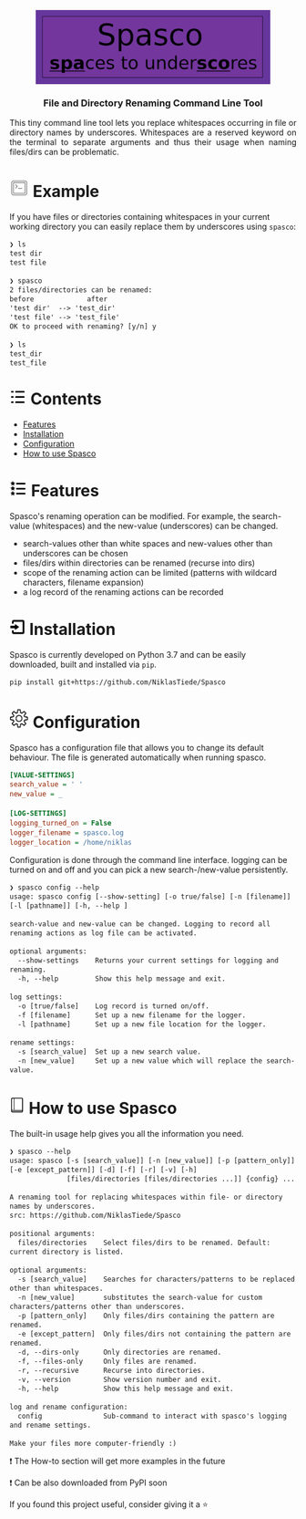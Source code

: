 <p align="center">
  <img  align="center" height="130" src="docs/spasco_heading.png" />
   <h3 align="center">File and Directory Renaming Command Line Tool</h3> 
<p>

[comment]: <> (# https://shields.io/)

[comment]: <> (![PyPI - Python Version]&#40;https://img.shields.io/pypi/pyversions/spasco&#41;)

[comment]: <> ([![platform]&#40;https://img.shields.io/&#41;]&#40;&#41; # https://shields.io/category/platform-support)

[comment]: <> ([![license]&#40;https://img.shields.io/conda/&#41;]&#40;&#41; # https://shields.io/category/license)

[comment]: <> ([![Travis CI]&#40;https://img.shields.io/&#41;]&#40;https://travis-ci.com/github/numpy/numpy&#41; # https://shields.io/category/build)

[comment]: <> ([![codecov]&#40;https://img.shields.io/&#41;]&#40;https://codecov.io/&#41; # https://shields.io/category/coverage)

[comment]: <> ([![codacy]&#40;https://img.shields.io/&#41;]&#40;&#41; # https://shields.io/category/analysis)

[comment]: <> (![total lines]&#40;https://img.shields.io/&#41; # https://shields.io/category/size)

<p align="justify">
  This tiny command line tool lets you replace whitespaces occurring in file or 
  directory names by underscores. Whitespaces are a reserved keyword on the terminal 
  to separate arguments and thus their usage when naming files/dirs can be problematic.
</p>

<h1 id="example" ><img src="docs/example.png" width="34px"#> Example</h1>

If you have files or directories containing whitespaces in your current working
directory you can easily replace them by underscores using `spasco`:

```console
❯ ls
test dir
test file

❯ spasco
2 files/directories can be renamed:
before             after
'test dir'  --> 'test_dir'
'test file' --> 'test_file'
OK to proceed with renaming? [y/n] y

❯ ls
test_dir
test_file
```

<h1 id="contents" ><img src="docs/contents.png" width="30px"#> Contents</h1>

- [Features](#Features)
- [Installation](#Installation)
- [Configuration](#Configuration)
- [How to use Spasco](#how-to-use-spasco)

<h1 id="features" ><img src="docs/features.png" width="31px"#> Features</h1>

Spasco's renaming operation can be modified. For example, the
search-value (whitespaces) and the new-value (underscores) can be
changed.

- search-values other than white spaces and new-values other than
  underscores can be chosen
- files/dirs within directories can be renamed (recurse into dirs)
- scope of the renaming action can be limited (patterns with wildcard
  characters, filename expansion)
- a log record of the renaming actions can be recorded

<h1 id="installation" ><img src="docs/installation.png" width="28px"#> Installation</h1>

Spasco is currently developed on Python 3.7 and can be easily downloaded, built and installed via `pip`.

```
pip install git+https://github.com/NiklasTiede/Spasco
```

<h1 id="configuration" ><img src="docs/configuration.png" width="34px"#> Configuration</h1>

Spasco has a configuration file that allows you to change its default
behaviour. The file is generated automatically when running spasco.

```ini
[VALUE-SETTINGS]
search_value = ' '
new_value = _

[LOG-SETTINGS]
logging_turned_on = False
logger_filename = spasco.log
logger_location = /home/niklas
```

Configuration is done through the command line interface. logging can be turned on and off and you can pick a new search-/new-value persistently.

```console
❯ spasco config --help
usage: spasco config [--show-setting] [-o true/false] [-n [filename]] [-l [pathname]] [-h, --help ]

search-value and new-value can be changed. Logging to record all renaming actions as log file can be activated.

optional arguments:
  --show-settings    Returns your current settings for logging and renaming.
  -h, --help         Show this help message and exit.

log settings:
  -o [true/false]    Log record is turned on/off.
  -f [filename]      Set up a new filename for the logger.
  -l [pathname]      Set up a new file location for the logger.

rename settings:
  -s [search_value]  Set up a new search value.
  -n [new_value]     Set up a new value which will replace the search-value.
```

<h1 id="how-to-use-spasco" ><img src="docs/tutorial.png" width="27px"#> How to use Spasco</h1>

[comment]: <> (https://github.com/XAMPPRocky/tokei)

The built-in usage help gives you all the information you need.

```console
❯ spasco --help
usage: spasco [-s [search_value]] [-n [new_value]] [-p [pattern_only]] [-e [except_pattern]] [-d] [-f] [-r] [-v] [-h]
              [files/directories [files/directories ...]] {config} ...

A renaming tool for replacing whitespaces within file- or directory names by underscores.
src: https://github.com/NiklasTiede/Spasco

positional arguments:
  files/directories    Select files/dirs to be renamed. Default: current directory is listed.

optional arguments:
  -s [search_value]    Searches for characters/patterns to be replaced other than whitespaces.
  -n [new_value]       substitutes the search-value for custom characters/patterns other than underscores.
  -p [pattern_only]    Only files/dirs containing the pattern are renamed.
  -e [except_pattern]  Only files/dirs not containing the pattern are renamed.
  -d, --dirs-only      Only directories are renamed.
  -f, --files-only     Only files are renamed.
  -r, --recursive      Recurse into directories.
  -v, --version        Show version number and exit.
  -h, --help           Show this help message and exit.

log and rename configuration:
  config               Sub-command to interact with spasco's logging and rename settings.

Make your files more computer-friendly :)
```

:exclamation: The How-to section will get more examples in the future

:exclamation: Can be also downloaded from PyPI soon

<!-- For converting all dash symbols just type:

```bash
spasco -s '-'
``` -->

If you found this project useful, consider giving it a :star:

